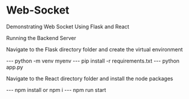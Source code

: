 # Web-Socket

Demonstrating Web Socket Using Flask and React

Running the Backend Server

Navigate to the Flask directory folder and create the virtual environment

--- python -m venv myenv
--- pip install -r requirements.txt
--- python app.py

Navigate to the React directory folder and install the node packages

--- npm install or npm i
--- npm run start
